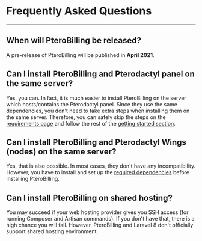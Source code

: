 <h1>Frequently Asked Questions</h1>
<hr>

## When will PteroBilling be released?
A pre-release of PteroBilling will be published in **April 2021**.

## Can I install PteroBilling and Pterodactyl panel on the same server?
Yes, you can. In fact, it is much easier to install PteroBilling on the server which hosts/contains the Pterodactyl panel. Since they use the same dependencies, you don't need to take extra steps when installing them on the same server. Therefore, you can safely skip the steps on the [requirements page](require.md) and follow the rest of the [getting started section](install.md).

## Can I install PteroBilling and Pterodactyl Wings (nodes) on the same server?
Yes, that is also possible. In most cases, they don't have any incompatibility. However, you have to install and set up the [required dependencies](require.md) before installing PteroBilling.

## Can I install PteroBilling on shared hosting?
You may succeed if your web hosting provider gives you SSH access (for running Composer and Artisan commands). If you don't have that, there is a high chance you will fail. However, PteroBilling and Laravel 8 don't officially support shared hosting environment.
